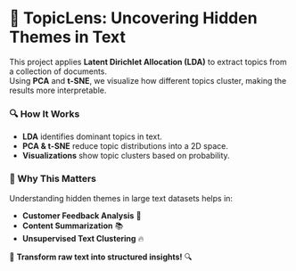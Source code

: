 # 📌 TopicLens: Uncovering Hidden Themes in Text  

This project applies **Latent Dirichlet Allocation (LDA)** to extract topics from a collection of documents.  
Using **PCA** and **t-SNE**, we visualize how different topics cluster, making the results more interpretable.  

### 🔍 How It Works
- **LDA** identifies dominant topics in text.
- **PCA & t-SNE** reduce topic distributions into a 2D space.
- **Visualizations** show topic clusters based on probability.

### 🎯 Why This Matters
Understanding hidden themes in large text datasets helps in:
- **Customer Feedback Analysis** 📝  
- **Content Summarization** 📚  
- **Unsupervised Text Clustering** 🔥  

🚀 **Transform raw text into structured insights!** 🔍  
